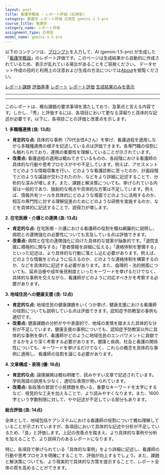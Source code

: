 ```yaml
---
layout: post
title: 看護学概論 - レポート評価 (応用型)
category: 看護学 レポート評価 応用型 gemini-1.5-pro
course_title: 看護学
category_name: レポート評価
assignment_type: 応用型
model_name: gemini-1.5-pro
---
```


以下のコンテンツは、[プロンプト](http://127.0.0.1:8000/generated/看護学/gemini-1.5-pro/prompt_レポート評価-応用型.md)を入力して、AI (gemini-1.5-pro) が生成した「[看護学概論](/contents/看護学/)」のレポート評価です。このページは生成結果から自動的に作成されているため、表示が乱れている場合があることをご容赦ください。
データセット作成の目的と利用上の注意および生成の方法については[About](/About)を御覧ください。

[レポート課題](../レポート課題-応用型)
[評価基準](../評価基準-応用型)
[レポート](../レポート-応用型)
[レポート評価](../レポート評価-応用型)
[生成結果のみを表示](http://127.0.0.1:8000/generated/看護学/gemini-1.5-pro/レポート評価-応用型.md)
  

***
***
  
このレポートは、概ね課題の要求事項を満たしており、及第点と言える内容です。しかし、「秀」と評価するには、各項目において更なる深堀りと具体的な記述が必要です。以下に、各項目ごとの評価と改善点を示します。

**1. 多職種連携 (良: 13点)**

* **肯定的な点:** 具体的な事例（70代女性Aさん）を挙げ、看護過程を適用しながら多職種連携の様子を記述している点は評価できます。各専門職の役割にも触れられており、連携の重要性を理解していることが示されています。
* **改善点:**  看護過程の適用は概ねできているものの、各段階における看護師の具体的な行動や思考プロセスがやや不足しています。例えば、アセスメントでどのような情報収集を行い、どのような看護診断に至ったのか、計画段階でどのような議論が交わされたのか、などをより詳細に記述することで、分析的な深みが増します。また、課題と解決策についても、挙げられている内容は一般的であり、独創的な視点や具体的な方策は不足しています。例えば、情報共有ツールを具体的にどのような場面でどのように活用するのか、相互の専門性に対する理解促進のためにどのような研修を実施するのか、などを具体的に記述することで、説得力が増します。

**2. 在宅医療・介護との連携 (良: 13点)**

* **肯定的な点:** 在宅医療・介護における看護師の役割を概ね網羅的に説明し、病院との連携強化の必要性についても言及している点は評価できます。
* **改善点:** 病院と在宅の連携強化に向けた具体的な提案が抽象的です。「退院支援に積極的に関与する」「患者情報を詳細に伝える」「連絡体制を整備する」といった記述は、より具体的な行動に落とし込む必要があります。例えば、どのような情報をどのように伝えるのか、どのような連絡体制を構築するのか、などを具体的に記述する必要があります。また、倫理的・法的側面についても、延命治療や成年後見制度といったキーワードを挙げるだけでなく、具体的な事例を交えながら、看護師がどのように対応すべきかを考察する必要があります。

**3. 地域住民への健康支援 (良: 12点)**

* **肯定的な点:** 地域住民の健康課題をいくつか挙げ、健康支援における看護師の役割についても説明している点は評価できます。認知症予防教室の事例も適切です。
* **改善点:** 健康課題の分析がやや表面的で、地域の実情を踏まえた具体的な分析が不足しています。健康支援の事例についても、認知症予防教室以外に具体的な事例を挙げ、看護師がどのように地域住民のエンパワメントに貢献できるかをより深く考察する必要があります。健康と疾病、社会と看護の関係性についても、キーワードを挙げるだけでなく、これらの概念を具体的な事例に適用し、看護師の役割を論じる必要があります。

**4. 文章構成・表現 (優: 16点)**

* **肯定的な点:** 論理展開は概ね明確で、読みやすい文章で記述されています。学術用語の誤用も少なく、適切な表現が用いられています。
* **改善点:**  各段落の冒頭で小見標題を用いる、重要なキーワードを太字にするなど、視覚的な工夫を加えることで、より読みやすくなります。また、1600字という字数制限に対して、やや記述が不足している部分もあります。

**総合評価 (良: 14点)**

全体として、地域包括ケアシステムにおける看護師の役割について概ね理解していることが示されていますが、各項目において具体的な記述や分析が不足しているため、「良」と評価します。上記の改善点を踏まえ、より具体的な事例や分析を加えることで、より説得力のあるレポートになります。


特に、各項目で挙げられている「具体的な事例」をより詳細に記述し、看護師の行動や思考プロセスを明確にすることで、評価が向上するでしょう。また、課題と解決策についても、より現実的で具体的な方策を提示することで、レポート全体の質を高めることができます。
